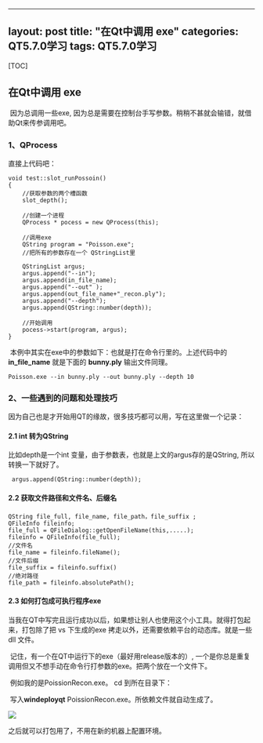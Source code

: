 
---
layout: post
title:  "在Qt中调用 exe"
categories: QT5.7.0学习
tags:  QT5.7.0学习
---

[TOC]

## 在Qt中调用 exe

​	因为总调用一些exe, 因为总是需要在控制台手写参数。稍稍不甚就会输错，就借助Qt来传参调用吧。

### 1、QProcess 

直接上代码吧：

```
void test::slot_runPossoin()
{
    //获取参数的两个槽函数
    slot_depth();
    
    //创建一个进程
    QProcess * pocess = new QProcess(this);
    
    //调用exe
    QString program = "Poisson.exe";
    //把所有的参数存在一个 QStringList里
 
    QStringList argus;
    argus.append("--in");
    argus.append(in_file_name);
    argus.append("--out" );
    argus.append(out_file_name+"_recon.ply");
    argus.append("--depth");
    argus.append(QString::number(depth));
 
    //开始调用
    pocess->start(program, argus);
}
```

​	本例中其实在exe中的参数如下：也就是打在命令行里的。上述代码中的 **in_file_name** 就是下面的 **bunny.ply** 输出文件同理。

`Poisson.exe --in bunny.ply --out bunny.ply --depth 10 `

### 2、一些遇到的问题和处理技巧

​	因为自己也是才开始用QT的缘故，很多技巧都可以用，写在这里做一个记录：

 #### 2.1  **int 转为QString**

比如depth是一个int 变量，由于参数表，也就是上文的argus存的是QString, 所以转换一下就好了。

` argus.append(QString::number(depth));`

#### 2.2 获取文件路径和文件名、后缀名 

```
QString file_full, file_name, file_path，file_suffix ;
QFileInfo fileinfo;
file_full = QFileDialog::getOpenFileName(this,.....);
fileinfo = QFileInfo(file_full);
//文件名
file_name = fileinfo.fileName(); 
//文件后缀
file_suffix = fileinfo.suffix()
//绝对路径
file_path = fileinfo.absolutePath();
```

#### 2.3 如何打包成可执行程序exe

​	当我在QT中写完且运行成功以后，如果想让别人也使用这个小工具。就得打包起来，打包除了把 vs 下生成的exe 拷走以外，还需要依赖平台的动态库。就是一些 dll 文件。

​	记住，有一个在QT中运行下的exe（最好用release版本的）, 一个是你总是重复调用但又不想手动在命令行打参数的exe。把两个放在一个文件下。

​       例如我的是PoissionRecon.exe。 cd 到所在目录下：

​       写入**windeployqt** PoissionRecon.exe。所依赖文件就自动生成了。

![](http://7xq62e.com1.z0.glb.clouddn.com/qtversion.png)

之后就可以打包用了，不用在新的机器上配置环境。










